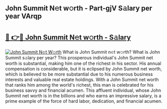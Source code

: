 ## John Summit N𝚎t w𝚘rth - Part-gjV S𝚊lary per year VArqp

# <h2><a href="http://gc49x4h.nevu.top/?p=John+Summit">🔗 👉🔴 John Summit N𝚎t w𝚘rth - S𝚊lary</a></h2>

[![John Summit N𝚎t W𝚘rth](https://i.imgur.com/Oavwk0R.jpeg)](http://gc49x4h.nevu.top/?p=John+Summit)
What is John Summit n𝚎t w𝚘rth? What is John Summit s𝚊lary per year?
This prosperous individual's John Summit net worth is substantial, making him one of the richest in his sector. His annual compensation is considerable, but it is eclipsed by John Summit net worth, which is believed to be more substantial due to his numerous business interests and valuable real estate holdings. With a John Summit net worth that ranks him among the world's richest, this man is celebrated for his business savvy and financial acumen. This affluent individual, whose John Summit net worth is in the billions and who earns an impressive salary, is a prime example of the force of hard labor, dedication, and financial acumen.
